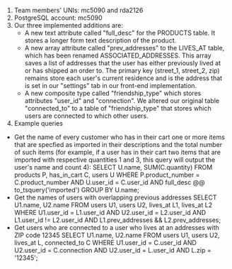 1. Team members' UNIs: mc5090 and rda2126
2. PostgreSQL account: mc5090
3. Our three implemented additions are:
    - A new text attribute called "full_desc" for the PRODUCTS table. It stores a longer form text description of the product.
    - A new array attribute called "prev_addresses" to the LIVES_AT table, which has been renamed ASSOCIATED_ADDRESSES. This array saves a list of addresses that the user has either previously lived at or has shipped an order to. The primary key (street_1, street_2, zip) remains store each user's current residence and is the address that is set in our "settings" tab in our front-end implementation.
    - A new composite type called "friendship_type" which stores attributes "user_id" and "connection". We altered our original table "connected_to" to a table of "friendship_type" that stores which users are connected to which other users.
5. Example queries
  - Get the name of every customer who has in their cart one or more items that are specfied as imported in their descriptions and the total number of such items (for example, if a user has in their cart two items that are imported with respective quantities 1 and 3, this query will output the user's name and count 4):
    SELECT U.name, SUM(C.quantity)
    FROM products P, has_in_cart C, users U
    WHERE P.product_number = C.product_number AND U.user_id = C.user_id AND full_desc @@ to_tsquery('imported')
    GROUP BY U.name;
  - Get the names of users with overlapping previous addresses
    SELECT U1.name, U2.name
    FROM users U1, users U2, lives_at L1, lives_at L2
    WHERE U1.user_id = L1.user_id AND U2.user_id = L2.user_id AND L1.user_id != L2.user_id AND L1.prev_addresses && L2.prev_addresses;
  - Get users who are connected to a user who lives at an addresses with ZIP code 12345
    SELECT U1.name, U2.name
    FROM users U1, users U2, lives_at L, connected_to C
    WHERE U1.user_id = C.user_id AND U2.user_id = C.connection AND U2.user_id = L.user_id AND L.zip = '12345'; 
